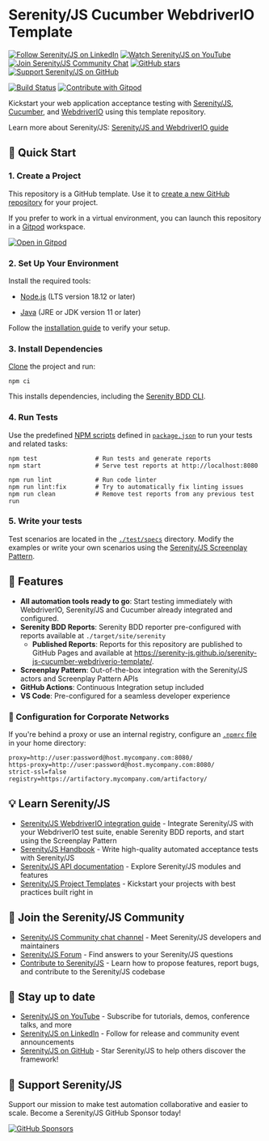 # Serenity/JS Cucumber WebdriverIO Template

[![Follow Serenity/JS on LinkedIn](https://img.shields.io/badge/Follow-Serenity%2FJS%20-0077B5?logo=linkedin)](https://www.linkedin.com/company/serenity-js)
[![Watch Serenity/JS on YouTube](https://img.shields.io/badge/Watch-@serenity--js-E62117?logo=youtube)](https://www.youtube.com/@serenity-js)
[![Join Serenity/JS Community Chat](https://img.shields.io/badge/Chat-Serenity%2FJS%20Community-FBD30B?logo=matrix)](https://matrix.to/#/#serenity-js:gitter.im)
[![GitHub stars](https://img.shields.io/github/stars/serenity-js/serenity-js?label=Serenity%2FJS&logo=github&style=badge)](https://github.com/serenity-js/serenity-js)
[![Support Serenity/JS on GitHub](https://img.shields.io/badge/Support-@serenity--js-703EC8?logo=github)](https://github.com/sponsors/serenity-js)

[![Build Status](https://github.com/serenity-js/serenity-js-cucumber-webdriverio-template/actions/workflows/main.yml/badge.svg)](https://github.com/serenity-js/serenity-js-cucumber-webdriverio-template/actions/workflows/main.yml)
[![Contribute with Gitpod](https://img.shields.io/badge/Contribute%20with-Gitpod-908a85?logo=gitpod)](https://gitpod.io/from-referrer/)


Kickstart your web application acceptance testing with [Serenity/JS](https://serenity-js.org), [Cucumber](https://github.com/cucumber/cucumber-js),
and [WebdriverIO](https://webdriver.io/) using this template repository.

Learn more about Serenity/JS:
[Serenity/JS and WebdriverIO guide](https://serenity-js.org/handbook/test-runners/webdriverio/)

## 🚀 Quick Start

### 1. Create a Project

This repository is a GitHub template. Use it to [create a new GitHub repository](https://help.github.com/en/articles/creating-a-repository-from-a-template)
for your project.

If you prefer to work in a virtual environment, you can launch this repository in a [Gitpod](https://gitpod.io/from-referrer/) workspace.

[![Open in Gitpod](https://gitpod.io/button/open-in-gitpod.svg)](https://gitpod.io/from-referrer/)

### 2. Set Up Your Environment

Install the required tools:

- [Node.js](https://nodejs.org/en/) (LTS version 18.12 or later)

- [Java](https://adoptopenjdk.net/) (JRE or JDK version 11 or later)

Follow the [installation guide](https://serenity-js.org/handbook/getting-started/installation/) to verify your setup.

### 3. Install Dependencies

[Clone](https://docs.github.com/en/repositories/creating-and-managing-repositories/cloning-a-repository) the project and run:

```
npm ci
```

This installs dependencies, including the [Serenity BDD CLI](https://serenity-js.org/handbook/reporting/serenity-bdd-reporter/).

### 4. Run Tests

Use the predefined [NPM scripts](https://docs.npmjs.com/cli/v10/using-npm/scripts) defined in [`package.json`](package.json) to run your tests
and related tasks:

```
npm test                # Run tests and generate reports
npm start               # Serve test reports at http://localhost:8080

npm run lint            # Run code linter
npm run lint:fix        # Try to automatically fix linting issues
npm run clean           # Remove test reports from any previous test run
```

### 5. Write your tests

Test scenarios are located in the [`./test/specs`](/test/specs) directory.
Modify the examples or write your own scenarios using the [Serenity/JS Screenplay Pattern](https://serenity-js.org/handbook/design/screenplay-pattern/).

## 🌟 Features

- **All automation tools ready to go**: Start testing immediately with WebdriverIO, Serenity/JS and Cucumber already integrated and configured.
- **Serenity BDD Reports**: Serenity BDD reporter pre-configured with reports available at `./target/site/serenity`
    - **Published Reports**: Reports for this repository are published to GitHub Pages and available at https://serenity-js.github.io/serenity-js-cucumber-webdriverio-template/.
- **Screenplay Pattern**: Out-of-the-box integration with the Serenity/JS actors and Screenplay Pattern APIs
- **GitHub Actions**: Continuous Integration setup included
- **VS Code**: Pre-configured for a seamless developer experience

### 🔧 Configuration for Corporate Networks

If you're behind a proxy or use an internal registry, configure an [`.npmrc` file](https://docs.npmjs.com/cli/v6/configuring-npm/npmrc) in your home directory:

```
proxy=http://user:password@host.mycompany.com:8080/
https-proxy=http://user:password@host.mycompany.com:8080/
strict-ssl=false
registry=https://artifactory.mycompany.com/artifactory/
```

## 💡️ Learn Serenity/JS

- [Serenity/JS WebdriverIO integration guide](https://serenity-js.org/handbook/test-runners/webdriverio/) - Integrate Serenity/JS with your WebdriverIO test suite, enable Serenity BDD reports, and start using the Screenplay Pattern
- [Serenity/JS Handbook](https://serenity-js.org/handbook/) - Write high-quality automated acceptance tests with Serenity/JS
- [Serenity/JS API documentation](https://serenity-js.org/api/) - Explore Serenity/JS modules and features
- [Serenity/JS Project Templates](https://serenity-js.org/handbook/getting-started/project-templates/) - Kickstart your projects with best practices built right in

## 👋 Join the Serenity/JS Community

- [Serenity/JS Community chat channel](https://matrix.to/#/#serenity-js:gitter.im) - Meet Serenity/JS developers and maintainers
- [Serenity/JS Forum](https://github.com/orgs/serenity-js/discussions/categories/how-to) - Find answers to your Serenity/JS questions
- [Contribute to Serenity/JS](https://serenity-js.org/community/contributing/) - Learn how to propose features, report bugs, and contribute to the Serenity/JS codebase

## 📣 Stay up to date

- [Serenity/JS on YouTube](https://www.youtube.com/@serenity-js) - Subscribe for tutorials, demos, conference talks, and more
- [Serenity/JS on LinkedIn](https://www.linkedin.com/company/serenity-js) - Follow for release and community event announcements
- [Serenity/JS on GitHub](https://github.com/serenity-js/serenity-js) - Star Serenity/JS to help others discover the framework!

## 💛 Support Serenity/JS

Support our mission to make test automation collaborative and easier to scale. Become a Serenity/JS GitHub Sponsor today!

[![GitHub Sponsors](https://img.shields.io/badge/Sponsor%20@serenity%2FJS-703EC8?style=for-the-badge&logo=github&logoColor=white)](https://github.com/sponsors/serenity-js)
